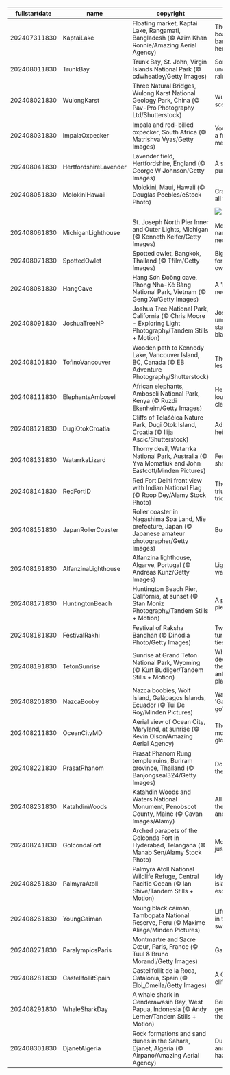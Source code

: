 |fullstartdate|name|copyright|title|image|
|--|--|--|--|--|
202407311830|KaptaiLake|Floating market, Kaptai Lake, Rangamati, Bangladesh (© Azim Khan Ronnie/Amazing Aerial Agency)|There's a boatload of bargains here|![](/en-IN/2024/08/202407311830KaptaiLake.jpg)|
202408011830|TrunkBay|Trunk Bay, St. John, Virgin Islands National Park (© cdwheatley/Getty Images)|Somewhere under the rainbow|![](/en-IN/2024/08/202408011830TrunkBay.jpg)|
202408021830|WulongKarst|Three Natural Bridges, Wulong Karst National Geology Park, China (© Pav-Pro Photography Ltd/Shutterstock)|Wulong's scenic trio|![](/en-IN/2024/08/202408021830WulongKarst.jpg)|
202408031830|ImpalaOxpecker|Impala and red-billed oxpecker, South Africa (© Matrishva Vyas/Getty Images)|You've got a friend in me|![](/en-IN/2024/08/202408031830ImpalaOxpecker.jpg)|
202408041830|HertfordshireLavender|Lavender field, Hertfordshire, England (© George W Johnson/Getty Images)|A sea of purple|![](/en-IN/2024/08/202408041830HertfordshireLavender.jpg)|
202408051830|MolokiniHawaii|Molokini, Maui, Hawaii (© Douglas Peebles/eStock Photo)|Cratering to all tastes|![](/en-IN/2024/08/202408051830MolokiniHawaii.jpg)|
||||![](/en-IN/2024/08/.jpg)|
202408061830|MichiganLighthouse|St. Joseph North Pier Inner and Outer Lights, Michigan (© Kenneth Keifer/Getty Images)|More than nautical necessity|![](/en-IN/2024/08/202408061830MichiganLighthouse.jpg)|
202408071830|SpottedOwlet|Spotted owlet, Bangkok, Thailand (© Tfilm/Getty Images)|Big stare for a little owl|![](/en-IN/2024/08/202408071830SpottedOwlet.jpg)|
202408081830|HangCave|Hang Sơn Đoòng cave, Phong Nha-Kẻ Bàng National Park, Vietnam (© Geng Xu/Getty Images)|A 'hole' new world|![](/en-IN/2024/08/202408081830HangCave.jpg)|
202408091830|JoshuaTreeNP|Joshua Tree National Park, California (© Chris Moore - Exploring Light Photography/Tandem Stills + Motion)|Joshua under a starry blanket|![](/en-IN/2024/08/202408091830JoshuaTreeNP.jpg)|
202408101830|TofinoVancouver|Wooden path to Kennedy Lake, Vancouver Island, BC, Canada (© EB Adventure Photography/Shutterstock)|The path less taken|![](/en-IN/2024/08/202408101830TofinoVancouver.jpg)|
202408111830|ElephantsAmboseli|African elephants, Amboseli National Park, Kenya (© Ruzdi Ekenheim/Getty Images)|Herd you loud and clear|![](/en-IN/2024/08/202408111830ElephantsAmboseli.jpg)|
202408121830|DugiOtokCroatia|Cliffs of Telašćica Nature Park, Dugi Otok Island, Croatia (© Ilija Ascic/Shutterstock)|Adriatic heights|![](/en-IN/2024/08/202408121830DugiOtokCroatia.jpg)|
202408131830|WatarrkaLizard|Thorny devil, Watarrka National Park, Australia (© Yva Momatiuk and John Eastcott/Minden Pictures)|Feeling sharp today|![](/en-IN/2024/08/202408131830WatarrkaLizard.jpg)|
202408141830|RedFortID|Red Fort Delhi front view with Indian National Flag (© Roop Dey/Alamy Stock Photo)|The triumphant tricolour|![](/en-IN/2024/08/202408141830RedFortID.jpg)|
202408151830|JapanRollerCoaster|Roller coaster in Nagashima Spa Land, Mie prefecture, Japan (© Japanese amateur photographer/Getty Images)|Buckle up!|![](/en-IN/2024/08/202408151830JapanRollerCoaster.jpg)|
202408161830|AlfanzinaLighthouse|Alfanzina lighthouse, Algarve, Portugal (© Andreas Kunz/Getty Images)|Light the way|![](/en-IN/2024/08/202408161830AlfanzinaLighthouse.jpg)|
202408171830|HuntingtonBeach|Huntington Beach Pier, California, at sunset (© Stan Moniz Photography/Tandem Stills + Motion)|A peerless pier|![](/en-IN/2024/08/202408171830HuntingtonBeach.jpg)|
202408181830|FestivalRakhi|Festival of Raksha Bandhan (© Dinodia Photo/Getty Images)|Twists, turns and ties|![](/en-IN/2024/08/202408181830FestivalRakhi.jpg)|
202408191830|TetonSunrise|Sunrise at Grand Teton National Park, Wyoming (© Kurt Budliger/Tandem Stills + Motion)|Where the deer and the antelope play|![](/en-IN/2024/08/202408191830TetonSunrise.jpg)|
202408201830|NazcaBooby|Nazca boobies, Wolf Island, Galápagos Islands, Ecuador (© Tui De Roy/Minden Pictures)|Waiting to 'Galápa-go'|![](/en-IN/2024/08/202408201830NazcaBooby.jpg)|
202408211830|OceanCityMD|Aerial view of Ocean City, Maryland, at sunrise (© Kevin Olson/Amazing Aerial Agency)|The morning glow|![](/en-IN/2024/08/202408211830OceanCityMD.jpg)|
202408221830|PrasatPhanom|Prasat Phanom Rung temple ruins, Buriram province, Thailand (© Banjongseal324/Getty Images)|Doorway to the past|![](/en-IN/2024/08/202408221830PrasatPhanom.jpg)|
202408231830|KatahdinWoods|Katahdin Woods and Waters National Monument, Penobscot County, Maine (© Cavan Images/Alamy)|All about the woods and waters|![](/en-IN/2024/08/202408231830KatahdinWoods.jpg)|
202408241830|GolcondaFort|Arched parapets of the Golconda Fort in Hyderabad, Telangana (© Manab Sen/Alamy Stock Photo)|More than just walls|![](/en-IN/2024/08/202408241830GolcondaFort.jpg)|
202408251830|PalmyraAtoll|Palmyra Atoll National Wildlife Refuge, Central Pacific Ocean (© Ian Shive/Tandem Stills + Motion)|Idyllic island escape|![](/en-IN/2024/08/202408251830PalmyraAtoll.jpg)|
202408261830|YoungCaiman|Young black caiman, Tambopata National Reserve, Peru (© Maxime Aliaga/Minden Pictures)|Life is good in the swamp|![](/en-IN/2024/08/202408261830YoungCaiman.jpg)|
202408271830|ParalympicsParis|Montmartre and Sacre Cœur, Paris, France (© Tuul & Bruno Morandi/Getty Images)|Game on|![](/en-IN/2024/08/202408271830ParalympicsParis.jpg)|
202408281830|CastellfollitSpain|Castellfollit de la Roca, Catalonia, Spain (© Eloi_Omella/Getty Images)|A Catalan cliffhanger|![](/en-IN/2024/08/202408281830CastellfollitSpain.jpg)|
202408291830|WhaleSharkDay|A whale shark in Cenderawasih Bay, West Papua, Indonesia (© Andy Lerner/Tandem Stills + Motion)|Being gentle to the giants|![](/en-IN/2024/08/202408291830WhaleSharkDay.jpg)|
202408301830|DjanetAlgeria|Rock formations and sand dunes in the Sahara, Djanet, Algeria (© Airpano/Amazing Aerial Agency)|Dune days and desert haze|![](/en-IN/2024/08/202408301830DjanetAlgeria.jpg)|
